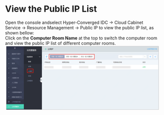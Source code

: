 # View the Public IP List
Open the console andselect Hyper-Converged IDC -> Cloud Cabinet Service -> Resource Management -> Public IP to view the public IP list, as shown bellow: </br>
Click on the **Computer Room Name** at the top to switch the computer room and view the public IP list of different computer rooms.
![To view the public IP list, click the link](https://github.com/jdcloudcom/cn/blob/cn-Cloud-Cabinet-Service/image/Hyper-Converged-IDC/Cloud-Cabinet-Service/CCS003.png)


